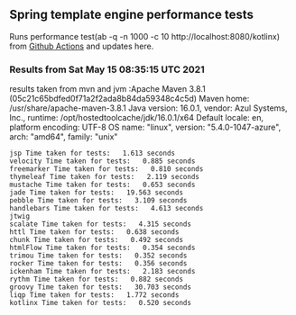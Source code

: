 
<script async src="//pagead2.googlesyndication.com/pagead/js/adsbygoogle.js"></script>
<script>
    (adsbygoogle = window.adsbygoogle || []).push({
         google_ad_client: "ca-pub-7118095690658891",
         enable_page_level_ads: true
    });
</script>

## Spring template engine performance tests

Runs performance test(ab -q -n 1000 -c 10 http://localhost:8080/kotlinx) from [Github Actions](https://github.com/ozkanpakdil/spring-comparing-template-engines/actions) and updates here.

### Results from Sat May 15 08:35:15 UTC 2021
results taken from mvn and jvm :Apache Maven 3.8.1 (05c21c65bdfed0f71a2f2ada8b84da59348c4c5d)
Maven home: /usr/share/apache-maven-3.8.1
Java version: 16.0.1, vendor: Azul Systems, Inc., runtime: /opt/hostedtoolcache/jdk/16.0.1/x64
Default locale: en, platform encoding: UTF-8
OS name: "linux", version: "5.4.0-1047-azure", arch: "amd64", family: "unix"
```
jsp Time taken for tests:   1.613 seconds
velocity Time taken for tests:   0.885 seconds
freemarker Time taken for tests:   0.810 seconds
thymeleaf Time taken for tests:   2.119 seconds
mustache Time taken for tests:   0.653 seconds
jade Time taken for tests:   19.563 seconds
pebble Time taken for tests:   3.109 seconds
handlebars Time taken for tests:   4.613 seconds
jtwig 
scalate Time taken for tests:   4.315 seconds
httl Time taken for tests:   0.638 seconds
chunk Time taken for tests:   0.492 seconds
htmlFlow Time taken for tests:   0.354 seconds
trimou Time taken for tests:   0.352 seconds
rocker Time taken for tests:   0.356 seconds
ickenham Time taken for tests:   2.183 seconds
rythm Time taken for tests:   0.882 seconds
groovy Time taken for tests:   30.703 seconds
liqp Time taken for tests:   1.772 seconds
kotlinx Time taken for tests:   0.520 seconds
```

